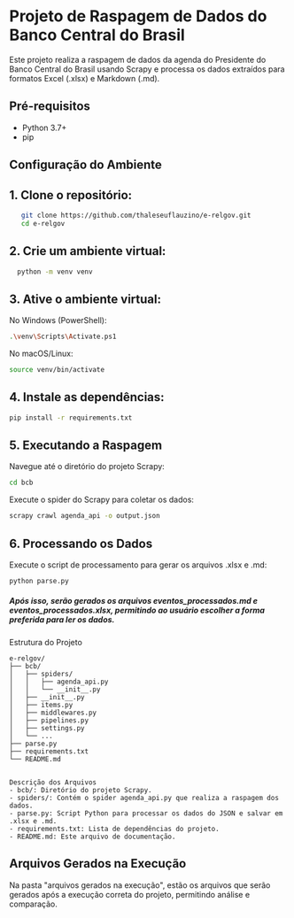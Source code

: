 # Projeto de Raspagem de Dados do Banco Central do Brasil

Este projeto realiza a raspagem de dados da agenda do Presidente do Banco Central do Brasil usando Scrapy e processa os dados extraídos para formatos Excel (.xlsx) e Markdown (.md).

## Pré-requisitos

- Python 3.7+
- pip

## Configuração do Ambiente

## 1. Clone o repositório:
```sh
   git clone https://github.com/thaleseuflauzino/e-relgov.git
   cd e-relgov
   ```
## 2. Crie um ambiente virtual:
```sh
  python -m venv venv
  ```
## 3. Ative o ambiente virtual:

No Windows (PowerShell):
```sh
.\venv\Scripts\Activate.ps1
```
No macOS/Linux:
```sh
source venv/bin/activate
```
## 4. Instale as dependências:

```sh
pip install -r requirements.txt
```
## 5. Executando a Raspagem
Navegue até o diretório do projeto Scrapy:

```sh
cd bcb
```
Execute o spider do Scrapy para coletar os dados:

```sh
scrapy crawl agenda_api -o output.json
```
## 6. Processando os Dados
Execute o script de processamento para gerar os arquivos .xlsx e .md:
```sh
python parse.py
```
##### Após isso, serão gerados os arquivos eventos_processados.md e eventos_processados.xlsx, permitindo ao usuário escolher a forma preferida para ler os dados.

Estrutura do Projeto

```plaintext
e-relgov/
├── bcb/
│   ├── spiders/
│   │   ├── agenda_api.py
│   │   └── __init__.py
│   ├── __init__.py
│   ├── items.py
│   ├── middlewares.py
│   ├── pipelines.py
│   ├── settings.py
│   └── ...
├── parse.py
├── requirements.txt
└── README.md


Descrição dos Arquivos
- bcb/: Diretório do projeto Scrapy.
- spiders/: Contém o spider agenda_api.py que realiza a raspagem dos dados.
- parse.py: Script Python para processar os dados do JSON e salvar em .xlsx e .md.
- requirements.txt: Lista de dependências do projeto.
- README.md: Este arquivo de documentação.
``` 
## Arquivos Gerados na Execução
Na pasta "arquivos gerados na execução", estão os arquivos que serão gerados após a execução correta do projeto, permitindo análise e comparação.

